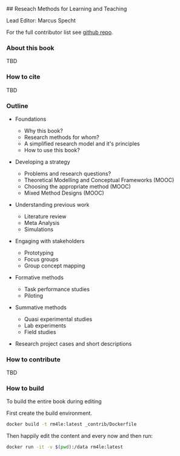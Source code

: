 ## Reseach Methods for Learning and Teaching

Lead Editor: Marcus Specht

For the full contributor list see [github repo](https://github.com/marcuspecht/RM4LE).

### About this book

TBD

### How to cite

TBD

### Outline

- Foundations
  - Why this book?
  - Research methods for whom?
  - A simplified research model and it's principles
  - How to use this book?
  
- Developing a strategy
  - Problems and research questions?
  - Theoretical Modelling and Conceptual Frameworks (MOOC)
  - Choosing the appropriate method (MOOC)
  - Mixed Method Designs (MOOC)
  
- Understanding previous work
  - Literature review
  - Meta Analysis
  - Simulations

- Engaging with stakeholders
  - Prototyping
  - Focus groups
  - Group concept mapping

- Formative methods
  - Task performance studies
  - Piloting

- Summative methods
  - Quasi experimental studies
  - Lab experiments
  - Field studies
  
- Research project cases and short descriptions


### How to contribute

TBD

### How to build 

To build the entire book during editing

First create the build environment.

```bash 
docker build -t rm4le:latest _contrib/Dockerfile
```

Then happily edit the content and every now and then run:

```bash
docker run -it -v $(pwd):/data rm4le:latest 
```
